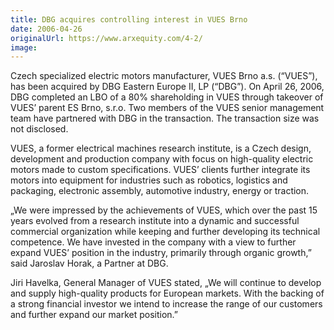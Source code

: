 ```yaml
---
title: DBG acquires controlling interest in VUES Brno
date: 2006-04-26
originalUrl: https://www.arxequity.com/4-2/
image:
---
```


Czech specialized electric motors manufacturer, VUES Brno a.s. (“VUES”), has been acquired by DBG Eastern Europe II, LP (“DBG”). On April 26, 2006, DBG completed an LBO of a 80% shareholding in VUES through takeover of VUES’ parent ES Brno, s.r.o. Two members of the VUES senior management team have partnered with DBG in the transaction. The transaction size was not disclosed.

VUES, a former electrical machines research institute, is a Czech design, development and production company with focus on high-quality electric motors made to custom specifications. VUES’ clients further integrate its motors into equipment for industries such as robotics, logistics and packaging, electronic assembly, automotive industry, energy or traction.

„We were impressed by the achievements of VUES, which over the past 15 years evolved from a research institute into a dynamic and successful commercial organization while keeping and further developing its technical competence. We have invested in the company with a view to further expand VUES’ position in the industry, primarily through organic growth,” said Jaroslav Horak, a Partner at DBG.

Jiri Havelka, General Manager of VUES stated, „We will continue to develop and supply high-quality products for European markets. With the backing of a strong financial investor we intend to increase the range of our customers and further expand our market position.”
